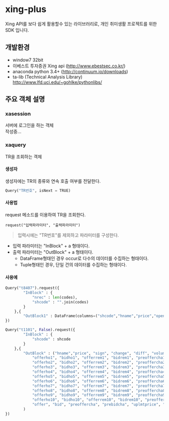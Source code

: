 # xing-plus
Xing API를 보다 쉽게 활용할수 있는 라이브러리로, 개인 취미생활 프로젝트를 위한 SDK 입니다.

## 개발환경
 - window7 32bit
 - 이베스트 투자증권 Xing api (http://www.ebestsec.co.kr/)
 - anaconda python 3.4+ (http://continuum.io/downloads)
 - ta-lib (Technical Analysis Library) http://www.lfd.uci.edu/~gohlke/pythonlibs/

## 주요 객체 설명
### xasession
서버에 로그인을 하는 객체  
작성중...

### xaquery
TR을 조회하는 객체
#### 생성자
생성자에는 TR의 종류와 연속 호출 여부를 전달한다.
```python
Query("TR번호", isNext = TRUE)
```
#### 사용법
request 메소드를 이용하여 TR을 조회한다.
```
request("입력파라미터", "출력파라미터")
```

> 입력시에는 "TR번호"를 제외하고 파라미터를 구성한다.
 - 입력 파라미터는 "InBlock" + a 형태이다.  
 - 출력 파라미터는 "OutBlock" + a 형태이다.  
    - DataFrame형태인 경우 occur로 다수의 데이터를 수집하는 형태이다.
    - Tuple형태인 경우, 단일 건의 데이터를 수집하는 형태이다.  

#### 사용예
```python
Query("t8407").request({
		"InBlock" : {
			"nrec" : len(codes),
			"shcode" : "".join(codes)
		}
	},{
		"OutBlock1" : DataFrame(columns=("shcode","hname","price","open","high","low","sign","change","diff","volume"))
})

Query("t1101", False).request({
		"InBlock" : {
			"shcode" : shcode
		}
	},{
		"OutBlock" : ("hname","price", "sign", "change", "diff", "volume", "jnilclose",
			"offerho1", "bidho1", "offerrem1", "bidrem1", "preoffercha1","prebidcha1",
			"offerho2", "bidho2", "offerrem2", "bidrem2", "preoffercha2","prebidcha2",
			"offerho3", "bidho3", "offerrem3", "bidrem3", "preoffercha3","prebidcha3",
			"offerho4", "bidho4", "offerrem4", "bidrem4", "preoffercha4","prebidcha4",
			"offerho5", "bidho5", "offerrem5", "bidrem5", "preoffercha5","prebidcha5",
			"offerho6", "bidho6", "offerrem6", "bidrem6", "preoffercha6","prebidcha6",
			"offerho7", "bidho7", "offerrem7", "bidrem7", "preoffercha7","prebidcha7",
			"offerho8", "bidho8", "offerrem8", "bidrem8", "preoffercha8","prebidcha8",
			"offerho9", "bidho9", "offerrem9", "bidrem9", "preoffercha9","prebidcha9",
			"offerho10", "bidho10", "offerrem10", "bidrem10", "preoffercha10","prebidcha10",
			"offer", "bid", "preoffercha", "prebidcha", "uplmtprice", "dnlmtprice", "open", "high", "low", "ho_status", "hotime"
		)
})
```
